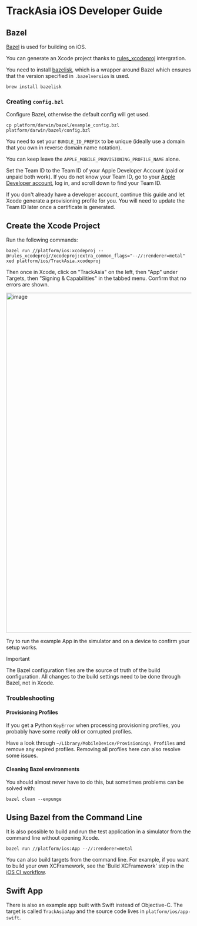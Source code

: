 # TrackAsia iOS Developer Guide

## Bazel

[Bazel](https://bazel.build/) is used for building on iOS.

You can generate an Xcode project thanks to [rules_xcodeproj](https://github.com/MobileNativeFoundation/rules_xcodeproj) intergration.

You need to install [bazelisk](https://github.com/bazelbuild/bazelisk), which is a wrapper around Bazel which ensures that the version specified in `.bazelversion` is used.

```
brew install bazelisk
```

### Creating `config.bzl`

Configure Bazel, otherwise the default config will get used.

```
cp platform/darwin/bazel/example_config.bzl platform/darwin/bazel/config.bzl
```

You need to set your `BUNDLE_ID_PREFIX` to be unique (ideally use a domain that you own in reverse domain name notation).

You can keep leave the `APPLE_MOBILE_PROVISIONING_PROFILE_NAME` alone.

Set the Team ID to the Team ID of your Apple Developer Account (paid or unpaid both work). If you do not know your Team ID, go to your [Apple Developer account](https://developer.apple.com/account), log in, and scroll down to find your Team ID.

If you don't already have a developer account, continue this guide and let Xcode generate a provisioning profile for you. You will need to update the Team ID later once a certificate is generated.

## Create the Xcode Project

Run the following commands:

```
bazel run //platform/ios:xcodeproj --@rules_xcodeproj//xcodeproj:extra_common_flags="--//:renderer=metal"
xed platform/ios/TrackAsia.xcodeproj
```

Then once in Xcode, click on "TrackAsia" on the left, then "App" under Targets, then "Signing & Capabilities" in the tabbed menu.
Confirm that no errors are shown.

<img width="921" alt="image" src="https://github.com/polvi/trackasia-native/assets/649392/a1ef30cb-97fc-429a-acee-194436f3fb8a">

Try to run the example App in the simulator and on a device to confirm your setup works.

> [!IMPORTANT]
> The Bazel configuration files are the source of truth of the build configuration. All changes to the build settings need to be done through Bazel, not in Xcode.

### Troubleshooting

#### Provisioning Profiles

If you get a Python `KeyError` when processing provisioning profiles, you probably have some _really_ old or corrupted profiles.

Have a look through `~/Library/MobileDevice/Provisioning\ Profiles` and remove any expired profiles. Removing all profiles here can also resolve some issues.

#### Cleaning Bazel environments

You should almost never have to do this, but sometimes problems can be solved with:

```
bazel clean --expunge
```

## Using Bazel from the Command Line

It is also possible to build and run the test application in a simulator from the command line without opening Xcode.

```
bazel run //platform/ios:App --//:renderer=metal
```

You can also build targets from the command line. For example, if you want to build your own XCFramework, see the 'Build XCFramework' step in the [iOS CI workflow](../../.github/workflows/ios-ci.yml).

## Swift App

There is also an example app built with Swift instead of Objective-C. The target is called `TrackAsiaApp` and the source code lives in `platform/ios/app-swift`.
